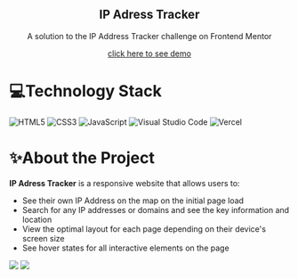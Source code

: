 <p align="center">    
    <h2 align="center"><b>IP Adress Tracker</b></h2>      
  <p align="center">
    <p style align="center">A solution to the IP Address Tracker challenge on Frontend Mentor</p> 
  </p>
  <p align="center">
          <a align="center" href="https://ip-adress-tacker.vercel.app/">click here to see demo</a>
       <br />
  </p>
</p>

# 💻Technology Stack

![HTML5](https://img.shields.io/badge/html5-%23E34F26.svg?style=for-the-badge&logo=html5&logoColor=white)
![CSS3](https://img.shields.io/badge/css3-%231572B6.svg?style=for-the-badge&logo=css3&logoColor=white)
![JavaScript](https://img.shields.io/badge/javascript-%23323330.svg?style=for-the-badge&logo=javascript&logoColor=%23F7DF1E)
![Visual Studio Code](https://img.shields.io/badge/Visual%20Studio%20Code-0078d7.svg?style=for-the-badge&logo=visual-studio-code&logoColor=white)
![Vercel](https://img.shields.io/badge/vercel-%23000000.svg?style=for-the-badge&logo=vercel&logoColor=white)

# ✨About the Project

**IP Adress Tracker** is a responsive website that allows users to:
- See their own IP Address on the map on the initial page load
- Search for any IP addresses or domains and see the key information and location
- View the optimal layout for each page depending on their device's screen size
- See hover states for all interactive elements on the page

<img src="/images/calc-light.png" >
<img src="/images/calc-dark.png" >
